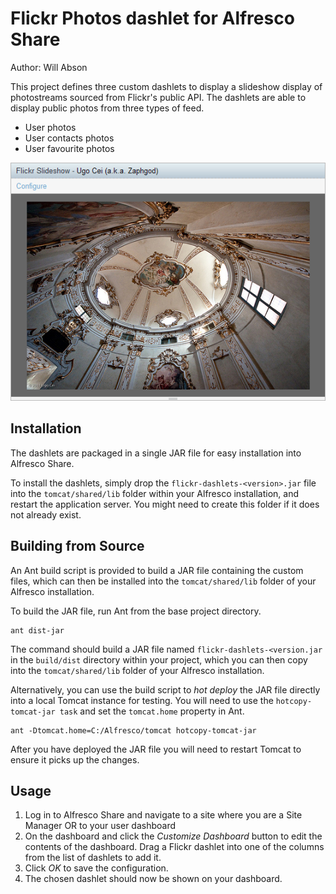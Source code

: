 Flickr Photos dashlet for Alfresco Share
========================================

Author: Will Abson

This project defines three custom dashlets to display a slideshow display of photostreams sourced from Flickr's public API. The dashlets are able to display public photos from three types of feed.

  * User photos
  * User contacts photos
  * User favourite photos

![Flicks Slideshow Dashlet](screenshots/flickr-slideshow-dashlet.png)

Installation
------------

The dashlets are packaged in a single JAR file for easy installation into Alfresco Share.

To install the dashlets, simply drop the `flickr-dashlets-<version>.jar` file into the `tomcat/shared/lib` folder within your Alfresco installation, and restart the application server. You might need to create this folder if it does not already exist.

Building from Source
--------------------

An Ant build script is provided to build a JAR file containing the custom files, which can then be installed into the `tomcat/shared/lib` folder of your Alfresco installation.

To build the JAR file, run Ant from the base project directory.

    ant dist-jar

The command should build a JAR file named `flickr-dashlets-<version.jar` in the `build/dist` directory within your project, which you can then copy into the `tomcat/shared/lib` folder of your Alfresco installation.

Alternatively, you can use the build script to _hot deploy_ the JAR file directly into a local Tomcat instance for testing. You will need to use the `hotcopy-tomcat-jar task` and set the `tomcat.home`
property in Ant.

    ant -Dtomcat.home=C:/Alfresco/tomcat hotcopy-tomcat-jar
    
After you have deployed the JAR file you will need to restart Tomcat to ensure it picks up the changes.

Usage
-----

  1. Log in to Alfresco Share and navigate to a site where you are a Site Manager OR to your user dashboard
  2. On the dashboard and click the *Customize Dashboard* button to edit the contents of the dashboard. Drag a Flickr dashlet into one of the columns from the list of dashlets to add it.
  3. Click *OK* to save the configuration.
  4. The chosen dashlet should now be shown on your dashboard.